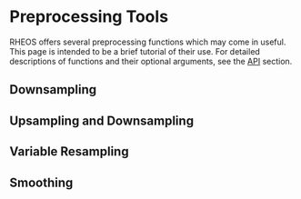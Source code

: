 # Preprocessing Tools

RHEOS offers several preprocessing functions which may come in useful. This page is intended to be a brief tutorial of their use. For detailed descriptions of functions and their optional arguments, see the [API](@ref) section.

## Downsampling

## Upsampling and Downsampling

## Variable Resampling

## Smoothing

